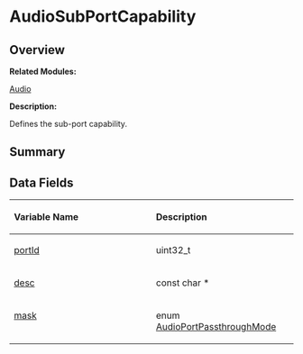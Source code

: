 # AudioSubPortCapability<a name="ZH-CN_TOPIC_0000001055358100"></a>

## **Overview**<a name="section2028617319093529"></a>

**Related Modules:**

[Audio](Audio.md)

**Description:**

Defines the sub-port capability. 

## **Summary**<a name="section1083124517093529"></a>

## Data Fields<a name="pub-attribs"></a>

<a name="table1633383297093529"></a>
<table><thead align="left"><tr id="row2118977525093529"><th class="cellrowborder" valign="top" width="50%" id="mcps1.1.3.1.1"><p id="p981282464093529"><a name="p981282464093529"></a><a name="p981282464093529"></a>Variable Name</p>
</th>
<th class="cellrowborder" valign="top" width="50%" id="mcps1.1.3.1.2"><p id="p1333653793093529"><a name="p1333653793093529"></a><a name="p1333653793093529"></a>Description</p>
</th>
</tr>
</thead>
<tbody><tr id="row752474369093529"><td class="cellrowborder" valign="top" width="50%" headers="mcps1.1.3.1.1 "><p id="p645122637093529"><a name="p645122637093529"></a><a name="p645122637093529"></a><a href="Audio.md#ga4b35c30d09b716f0bd2c7c22587e3f7a">portId</a></p>
</td>
<td class="cellrowborder" valign="top" width="50%" headers="mcps1.1.3.1.2 "><p id="p1637687372093529"><a name="p1637687372093529"></a><a name="p1637687372093529"></a>uint32_t&nbsp;</p>
</td>
</tr>
<tr id="row499994236093529"><td class="cellrowborder" valign="top" width="50%" headers="mcps1.1.3.1.1 "><p id="p1776742100093529"><a name="p1776742100093529"></a><a name="p1776742100093529"></a><a href="Audio.md#gafe579a4229429c8665d1c3d95fc1f964">desc</a></p>
</td>
<td class="cellrowborder" valign="top" width="50%" headers="mcps1.1.3.1.2 "><p id="p506941166093529"><a name="p506941166093529"></a><a name="p506941166093529"></a>const char *&nbsp;</p>
</td>
</tr>
<tr id="row555260159093529"><td class="cellrowborder" valign="top" width="50%" headers="mcps1.1.3.1.1 "><p id="p155848082093529"><a name="p155848082093529"></a><a name="p155848082093529"></a><a href="Audio.md#ga958a6104e7ab64f75618015bfb097a32">mask</a></p>
</td>
<td class="cellrowborder" valign="top" width="50%" headers="mcps1.1.3.1.2 "><p id="p636168818093529"><a name="p636168818093529"></a><a name="p636168818093529"></a>enum <a href="Audio.md#ga186d2d4f9a2ecacb80cd2cce2bd26f0e">AudioPortPassthroughMode</a>&nbsp;</p>
</td>
</tr>
</tbody>
</table>

